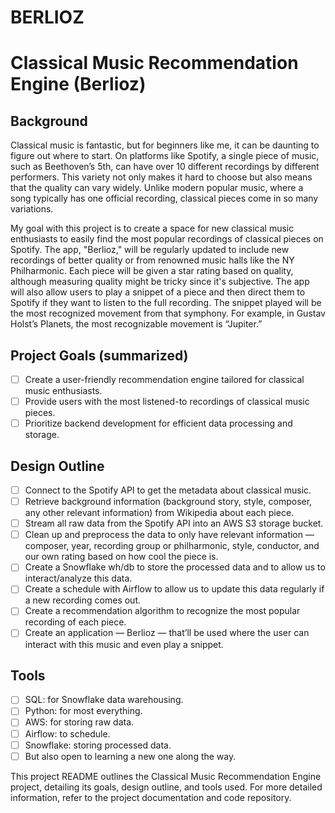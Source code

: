 # BERLIOZ
# Classical Music Recommendation Engine (Berlioz)

## Background

Classical music is fantastic, but for beginners like me, it can be daunting to figure out where to start. On platforms like Spotify, a single piece of music, such as Beethoven’s 5th, can have over 10 different recordings by different performers. This variety not only makes it hard to choose but also means that the quality can vary widely. Unlike modern popular music, where a song typically has one official recording, classical pieces come in so many variations.

My goal with this project is to create a space for new classical music enthusiasts to easily find the most popular recordings of classical pieces on Spotify. The app, "Berlioz," will be regularly updated to include new recordings of better quality or from renowned music halls like the NY Philharmonic. Each piece will be given a star rating based on quality, although measuring quality might be tricky since it's subjective. The app will also allow users to play a snippet of a piece and then direct them to Spotify if they want to listen to the full recording. The snippet played will be the most recognized movement from that symphony. For example, in Gustav Holst’s Planets, the most recognizable movement is “Jupiter.”

## Project Goals (summarized)
- [ ] Create a user-friendly recommendation engine tailored for classical music enthusiasts.
- [ ] Provide users with the most listened-to recordings of classical music pieces.
- [ ] Prioritize backend development for efficient data processing and storage.

## Design Outline
- [ ] Connect to the Spotify API to get the metadata about classical music.
- [ ] Retrieve background information (background story, style, composer, any other relevant information) from Wikipedia about each piece.
- [ ] Stream all raw data from the Spotify API into an AWS S3 storage bucket.
- [ ] Clean up and preprocess the data to only have relevant information — composer, year, recording group or philharmonic, style, conductor, and our own rating based on how cool the piece is.
- [ ] Create a Snowflake wh/db to store the processed data and to allow us to interact/analyze this data.
- [ ] Create a schedule with Airflow to allow us to update this data regularly if a new recording comes out.
- [ ] Create a recommendation algorithm to recognize the most popular recording of each piece.
- [ ] Create an application — Berlioz — that’ll be used where the user can interact with this music and even play a snippet.

## Tools
- [ ] SQL: for Snowflake data warehousing.
- [ ] Python: for most everything.
- [ ] AWS: for storing raw data.
- [ ] Airflow: to schedule.
- [ ] Snowflake: storing processed data.
- [ ] But also open to learning a new one along the way.

This project README outlines the Classical Music Recommendation Engine project, detailing its goals, design outline, and tools used. For more detailed information, refer to the project documentation and code repository.
